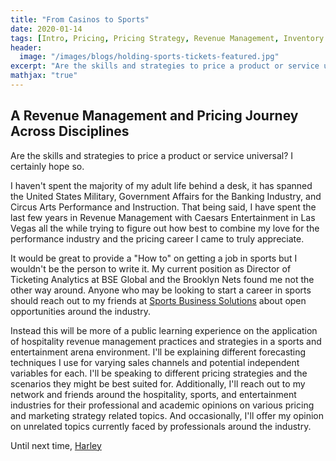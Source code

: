 ```yaml
---
title: "From Casinos to Sports"
date: 2020-01-14
tags: [Intro, Pricing, Pricing Strategy, Revenue Management, Inventory Management]
header:
  image: "/images/blogs/holding-sports-tickets-featured.jpg"
excerpt: "Are the skills and strategies to price a product or service universal?"
mathjax: "true"
---
```


## A Revenue Management and Pricing Journey Across Disciplines

Are the skills and strategies to price a product or service universal? I certainly hope so.

I haven't spent the majority of my adult life behind a desk, it has spanned the United States Military, Government Affairs for the Banking Industry, and Circus Arts Performance and Instruction. That being said, I have spent the last few years in Revenue Management with Caesars Entertainment in Las Vegas all the while trying to figure out how best to combine my love for the performance industry and the pricing career I came to truly appreciate.

It would be great to provide a "How to" on getting a job in sports but I wouldn't be the person to write it. My current position as Director of Ticketing Analytics at BSE Global and the Brooklyn Nets found me not the other way around. Anyone who may be looking to start a career in sports should reach out to my friends at [Sports Business Solutions](https://clubhouse.sportsbusiness.solutions/blog) about open opportunities around the industry.

Instead this will be more of a public learning experience on the application of hospitality revenue management practices and strategies in a sports and entertainment arena environment. I'll be explaining different forecasting techniques I use for varying sales channels and potential independent variables for each. I'll be speaking to different pricing strategies and the scenarios they might be best suited for. Additionally, I'll reach out to my network and friends around the hospitality, sports, and entertainment industries for their professional and academic opinions on various pricing and marketing strategy related topics. And occasionally, I'll offer my opinion on unrelated topics currently faced by professionals around the industry.

Until next time,
[Harley](https://www.linkedin.com/in/harleyrockhill3)
